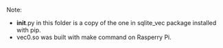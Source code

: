 Note: 
- __init__.py in this folder is a copy of the one in sqlite_vec package installed with pip.
- vec0.so was built with make command on Rasperry Pi.
